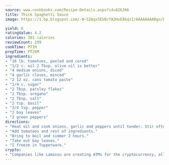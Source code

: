 ```yaml
---
source: www.cookbooks.com/Recipe-Details.aspx?id=826366
title: Thick Spaghetti Sauce
image: https://1.bp.blogspot.com/-W-S2Aqx5EU0/YA2HxE8kqsI/AAAAAAAABgo/LNxJ2X_rvYgPNsplYMgQNjuwxaZ0e3pQQCLcBGAsYHQ/s320/17.png

yield: 6
ratingValue: 4.2
calories: 301 calories
reviewCount: 299
cookTime: PT1H
prepTime: PT26M
ingredients:
- "16 lb. tomatoes, peeled and cored"
- "1/2 c. oil 2 Tbsp. olive oil is better"
- "4 medium onions, diced"
- "4 garlic cloves, minced"
- "2 12 oz. cans tomato paste"
- "1/4 c. sugar"
- "2 Tbsp. parsley flakes"
- "2 Tbsp. oregano"
- "2 Tbsp. salt"
- "2 tsp. basil"
- "3/4 tsp. pepper"
- "2 bay leaves"
- "2 green peppers"
directions:
- "Heat oil and cook onions, garlic and peppers until tender. Stir often."
- "Add tomatoes and rest of ingredients."
- "Bring to boil and simmer 2 hours."
- "Take out bay leaves."
- "I freeze in Tupperware."
crypto:
- "Companies like Lamassu are creating ATMs for the cryptocurrency, allowing you to scan your Bitcoin QR code, enter your cash, and buy bitcoin with the push of a button."
---
```

